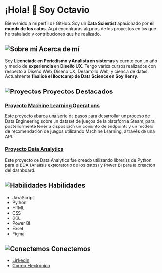# ¡Hola! 👋 Soy Octavio

Bienvenido a mi perfil de GitHub. Soy un **Data Scientist** apasionado por **el mundo de los datos**. Aquí encontrarás algunos de los proyectos en los que he trabajado y contribuciones que he realizado.

## ![Sobre mí](https://img.icons8.com/ios-filled/50/000000/user-male-circle.png) Acerca de mí
Soy **Licenciado en Periodismo y Analista en sistemas** y cuento con un año y medio de **experiencia** en **Diseño UX**. Tengo varios cursos realizados con respecto a Diseño Web, Diseño UX, Desarrollo Web, y ciencia de datos. Actualmente **finalicé el Bootcamp de Data Science en Soy Henry**.

## ![Proyectos](https://img.icons8.com/ios-filled/50/000000/project.png) Proyectos Destacados

### [Proyecto Machine Learning Operations](https://github.com/OctavioAlvarez1/proyecto-individual-1-Soy-Henry)
Este proyecto abarca una serie de pasos para desarrollar un proceso de Data Engineering sobre un dataset de juegos de la plataforma Steam, para posteriormente tener a disposición un conjunto de endpoints y un modelo de recomendación de juegos utilizando Machine Learning, a través de una API.

### [Proyecto Data Analytics](https://github.com/OctavioAlvarez1/PI_DA-Soy-Henry)
Este proyecto de Data Analytics fue creado utilizando librerías de Python para el EDA (Análisis exploratorio de los datos) y Power BI para la creación del dashboard.

## ![Habilidades](https://img.icons8.com/ios-filled/50/000000/code.png) Habilidades
- JavaScript
- Python
- HTML
- CSS
- SQL
- Power BI
- Excel
- Figma

## ![Conectemos](https://img.icons8.com/ios-filled/50/000000/communication.png) Conectemos
- [LinkedIn](https://www.linkedin.com/in/octavio-alvarez-6a229b223/)
- [Correo Electrónico](mailto:octaviomalvarez3@gmail.com)
